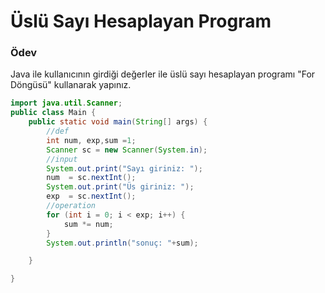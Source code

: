 # Üslü Sayı Hesaplayan Program
### Ödev
Java ile kullanıcının girdiği değerler ile üslü sayı hesaplayan programı "For Döngüsü" kullanarak yapınız.
```java
import java.util.Scanner;
public class Main {
    public static void main(String[] args) {
        //def
        int num, exp,sum =1;
        Scanner sc = new Scanner(System.in);
        //input
        System.out.print("Sayı giriniz: ");
        num  = sc.nextInt();
        System.out.print("Üs giriniz: ");
        exp  = sc.nextInt();
        //operation
        for (int i = 0; i < exp; i++) {
            sum *= num;
        }
        System.out.println("sonuç: "+sum);

    }

}
```